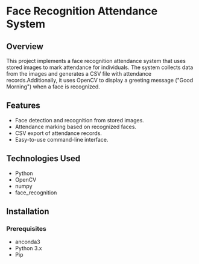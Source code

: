 
# Face Recognition Attendance System

## Overview
This project implements a face recognition attendance system that uses stored images to mark attendance for individuals. The system collects data from the images and generates a CSV file with attendance records.Additionally, it uses OpenCV to display a greeting message ("Good Morning") when a face is recognized.


## Features
- Face detection and recognition from stored images.
- Attendance marking based on recognized faces.
- CSV export of attendance records.
- Easy-to-use command-line interface.

## Technologies Used
- Python
- OpenCV
- numpy
- face_recognition

## Installation

### Prerequisites
- anconda3
- Python 3.x
- Pip


